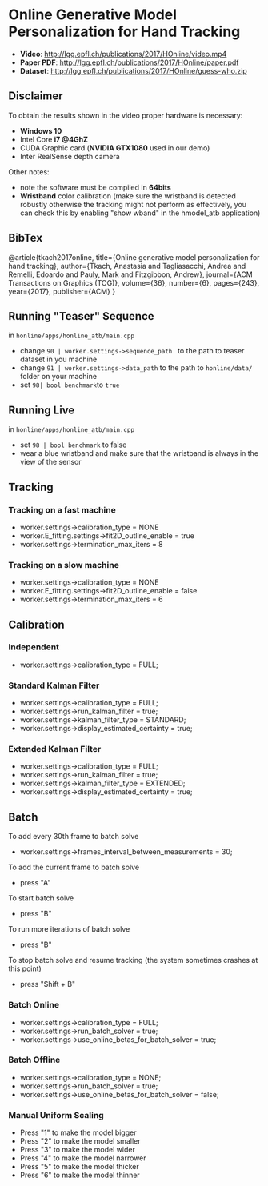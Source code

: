 # Online Generative Model Personalization for Hand Tracking

- **Video**: http://lgg.epfl.ch/publications/2017/HOnline/video.mp4
- **Paper PDF**: http://lgg.epfl.ch/publications/2017/HOnline/paper.pdf
- **Dataset**: http://lgg.epfl.ch/publications/2017/HOnline/guess-who.zip

## Disclaimer
To obtain the results shown in the video proper hardware is necessary:
- **Windows 10**
- Intel Core **i7 @4GhZ**
- CUDA Graphic card (**NVIDIA GTX1080** used in our demo)
- Inter RealSense depth camera 

Other notes:
- note the software must be compiled in **64bits**
- **Wristband** color calibration (make sure the wristband is detected robustly otherwise the tracking might not perform as effectively, you can check this by enabling "show wband" in the hmodel_atb application)

## BibTex
@article{tkach2017online,
  title={Online generative model personalization for hand tracking},
  author={Tkach, Anastasia and Tagliasacchi, Andrea and Remelli, Edoardo and Pauly, Mark and Fitzgibbon, Andrew},
  journal={ACM Transactions on Graphics (TOG)},
  volume={36},
  number={6},
  pages={243},
  year={2017},
  publisher={ACM}
}
	
## Running "Teaser" Sequence

in `honline/apps/honline_atb/main.cpp`

- change `90 | worker.settings->sequence_path ` to the path to teaser dataset in you machine
- change `91 | worker.settings->data_path` to the path to `honline/data/` folder on your machine
- set `98| bool benchmark`to `true`

## Running Live

in `honline/apps/honline_atb/main.cpp`

- set `98 | bool benchmark` to false
- wear a blue wristband and make sure that the wristband is always in the view of the sensor

## Tracking

### Tracking on a fast machine
* worker.settings->calibration_type = NONE
* worker.E_fitting.settings->fit2D_outline_enable = true
* worker.settings->termination_max_iters = 8

### Tracking on a slow machine
* worker.settings->calibration_type = NONE
* worker.E_fitting.settings->fit2D_outline_enable = false
* worker.settings->termination_max_iters = 6

## Calibration

### Independent
* worker.settings->calibration_type = FULL;

### Standard Kalman Filter
* worker.settings->calibration_type = FULL;
* worker.settings->run_kalman_filter = true;
* worker.settings->kalman_filter_type = STANDARD;
* worker.settings->display_estimated_certainty = true;

### Extended Kalman Filter
* worker.settings->calibration_type = FULL;
* worker.settings->run_kalman_filter = true;
* worker.settings->kalman_filter_type = EXTENDED;
* worker.settings->display_estimated_certainty = true;

## Batch

To add every 30th frame to batch solve
* worker.settings->frames_interval_between_measurements = 30;

To add the current frame to batch solve
* press "A"

To start batch solve
* press "B"

To run more iterations of batch solve
* press "B"

To stop batch solve and resume tracking (the system sometimes crashes at this point)
* press "Shift + B"


### Batch Online
* worker.settings->calibration_type = FULL;
* worker.settings->run_batch_solver = true;
* worker.settings->use_online_betas_for_batch_solver = true;

### Batch Offline
* worker.settings->calibration_type = NONE;
* worker.settings->run_batch_solver = true;
* worker.settings->use_online_betas_for_batch_solver = false;

### Manual Uniform Scaling
* Press "1" to make the model bigger
* Press "2" to make the model smaller
* Press "3" to make the model wider
* Press "4" to make the model narrower
* Press "5" to make the model thicker
* Press "6" to make the model thinner